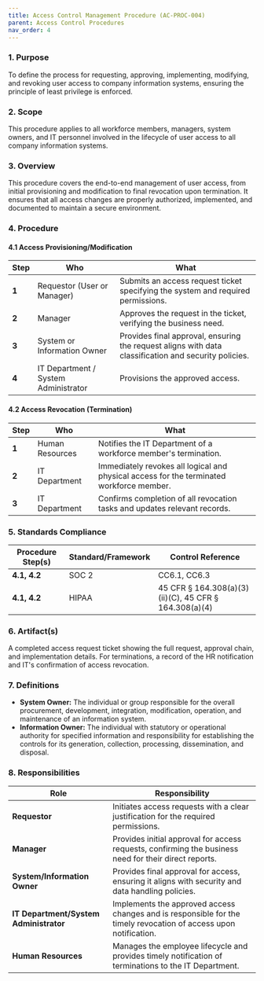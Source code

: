 ```yaml
---
title: Access Control Management Procedure (AC-PROC-004)
parent: Access Control Procedures
nav_order: 4
---
```

### 1. Purpose

To define the process for requesting, approving, implementing, modifying, and revoking user access to company information systems, ensuring the principle of least privilege is enforced.

### 2. Scope

This procedure applies to all workforce members, managers, system owners, and IT personnel involved in the lifecycle of user access to all company information systems.

### 3. Overview

This procedure covers the end-to-end management of user access, from initial provisioning and modification to final revocation upon termination. It ensures that all access changes are properly authorized, implemented, and documented to maintain a secure environment.

### 4. Procedure

#### 4.1 Access Provisioning/Modification

| **Step** | **Who**                             | **What**                                                                                             |
| -------- | ----------------------------------- | ---------------------------------------------------------------------------------------------------- |
| **1**    | Requestor (User or Manager)         | Submits an access request ticket specifying the system and required permissions.                     |
| **2**    | Manager                             | Approves the request in the ticket, verifying the business need.                                     |
| **3**    | System or Information Owner         | Provides final approval, ensuring the request aligns with data classification and security policies. |
| **4**    | IT Department / System Administrator| Provisions the approved access.                                                                      |

#### 4.2 Access Revocation (Termination)

| **Step** | **Who**                             | **What**                                                                                             |
| -------- | ----------------------------------- | ---------------------------------------------------------------------------------------------------- |
| **1**    | Human Resources                     | Notifies the IT Department of a workforce member's termination.                                      |
| **2**    | IT Department                       | Immediately revokes all logical and physical access for the terminated workforce member.             |
| **3**    | IT Department                       | Confirms completion of all revocation tasks and updates relevant records.                            |

### 5. Standards Compliance

| **Procedure Step(s)** | **Standard/Framework** | **Control Reference**                                  |
| --------------------- | ---------------------- | ------------------------------------------------------ |
| **4.1, 4.2**          | SOC 2                  | CC6.1, CC6.3                                           |
| **4.1, 4.2**          | HIPAA                  | 45 CFR § 164.308(a)(3)(ii)(C), 45 CFR § 164.308(a)(4)   |

### 6. Artifact(s)

A completed access request ticket showing the full request, approval chain, and implementation details. For terminations, a record of the HR notification and IT's confirmation of access revocation.

### 7. Definitions

*   **System Owner:** The individual or group responsible for the overall procurement, development, integration, modification, operation, and maintenance of an information system.
*   **Information Owner:** The individual with statutory or operational authority for specified information and responsibility for establishing the controls for its generation, collection, processing, dissemination, and disposal.

### 8. Responsibilities

| **Role**                              | **Responsibility**                                                                                             |
| ------------------------------------- | -------------------------------------------------------------------------------------------------------------- |
| **Requestor**                         | Initiates access requests with a clear justification for the required permissions.                             |
| **Manager**                           | Provides initial approval for access requests, confirming the business need for their direct reports.          |
| **System/Information Owner**          | Provides final approval for access, ensuring it aligns with security and data handling policies.               |
| **IT Department/System Administrator**| Implements the approved access changes and is responsible for the timely revocation of access upon notification. |
| **Human Resources**                   | Manages the employee lifecycle and provides timely notification of terminations to the IT Department.          |
